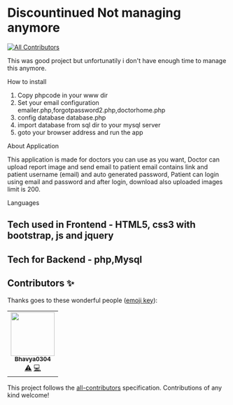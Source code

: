 # Discountinued Not managing anymore
<!-- ALL-CONTRIBUTORS-BADGE:START - Do not remove or modify this section -->
[![All Contributors](https://img.shields.io/badge/all_contributors-1-orange.svg?style=flat-square)](#contributors-)
<!-- ALL-CONTRIBUTORS-BADGE:END -->
This was good project but unfortunatily i don't have enough time to manage this anymore.


How to install

1. Copy phpcode in your www dir
2. Set your email configuration  emailer.php,forgotpassword2.php,doctorhome.php
3. config database database.php
4. import database from sql dir to your mysql server
5. goto your browser address and run the app

About Application

This application is made for doctors you can use as you want,
Doctor can upload report image and send email to patient email contains
link and patient username (email) and auto generated password,
Patient can login using email and password and after login, download also
uploaded images limit is 200.

Languages

Tech used in Frontend -
HTML5, css3 with bootstrap, js and jquery
------------
Tech for Backend -
php,Mysql
------------

## Contributors ✨

Thanks goes to these wonderful people ([emoji key](https://allcontributors.org/docs/en/emoji-key)):

<!-- ALL-CONTRIBUTORS-LIST:START - Do not remove or modify this section -->
<!-- prettier-ignore-start -->
<!-- markdownlint-disable -->
<table>
  <tr>
    <td align="center"><a href="https://github.com/Bhavya0304"><img src="https://avatars1.githubusercontent.com/u/72244742?v=4" width="100px;" alt=""/><br /><sub><b>Bhavya0304</b></sub></a><br /><a href="https://github.com/sam0hack/php/commits?author=Bhavya0304" title="Tests">⚠️</a> <a href="https://github.com/sam0hack/php/commits?author=Bhavya0304" title="Code">💻</a></td>
  </tr>
</table>

<!-- markdownlint-enable -->
<!-- prettier-ignore-end -->
<!-- ALL-CONTRIBUTORS-LIST:END -->

This project follows the [all-contributors](https://github.com/all-contributors/all-contributors) specification. Contributions of any kind welcome!